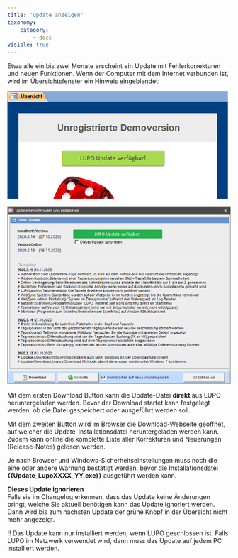 ```yaml
---
title: 'Update anzeigen'
taxonomy:
    category:
        - docs
visible: true
---
```


Etwa alle ein bis zwei Monate erscheint ein Update mit Fehlerkorrekturen und neuen Funktionen. Wenn der Computer mit dem Internet verbunden ist, wird im Übersichtsfenster ein Hinweis eingeblendet:

![Image](../../images/update-available.png)

![Image](../../images/update-download.png)

Mit dem ersten <span class="btn-lupo">Download</span> Button kann die Update-Datei **direkt** aus LUPO heruntergeladen werden. Bevor der Download startet kann festgelegt werden, ob die Datei gespeichert oder ausgeführt werden soll.

Mit dem zweiten Button wird im Browser die Download-<span class="btn-lupo">Webseite</span> geöffnet, auf welcher die Update-Installationsdatei heruntergeladen werden kann. Zudem kann online die komplette Liste aller Korrekturen und Neuerungen (Release-Notes) gelesen werden.
    
Je nach Browser und Windows-Sicherheitseinstellungen muss noch die eine oder andere Warnung bestätigt werden, bevor die Installationsdatei **{{Update_LupoXXXX_YY.exe}}** ausgeführt werden kann.

**Dieses Update ignorieren**   
Falls sie im Changelog erkennen, dass das Update keine Änderungen bringt, welche Sie aktuell benötigen kann das Update ignoriert werden. Dann wird bis zum nächsten Update der grüne Knopf in der Übersicht nicht mehr angezeigt. 

!! Das Update kann nur installiert werden, wenn LUPO geschlossen ist. Falls LUPO im Netzwerk verwendet wird, dann muss das Update auf jedem PC installiert werden.
